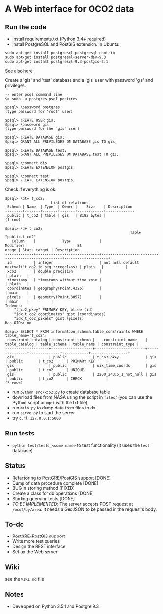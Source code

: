 # A Web interface for OCO2 data

## Run the code
* install requirements.txt (Python 3.4+ required)
* install PostgreSQL and PostGIS extension. In Ubuntu:  
```
sudo apt-get install postgresql postgresql-contrib
sudo apt-get install postgresql-server-dev-9.3
sudo apt-get install postgresql-9.3-postgis-2.1
```
See also [here](https://help.ubuntu.com/community/PostgreSQL)

Create a 'gis' and 'test' database and a 'gis' user with password 'gis' and privileges:
```
-- enter psql command line
$> sudo -u postgres psql postgres

$psql> \password postgres;
(type password for 'root' user)

$psql> CREATE USER gis;
$psql> \password gis
(type password for the 'gis' user)

$psql> CREATE DATABASE gis;
$psql> GRANT ALL PRIVILEGES ON DATABASE gis TO gis;

$psql> CREATE DATABASE test;
$psql> GRANT ALL PRIVILEGES ON DATABASE test TO gis;

$psql> \connect gis
$psql> CREATE EXTENSION postgis;

$psql> \connect test
$psql> CREATE EXTENSION postgis;
```

Check if everything is ok:
```
$psql> \dt+ t_co2;
                     List of relations
 Schema | Name  | Type  | Owner |    Size    | Description
--------+-------+-------+-------+------------+-------------
 public | t_co2 | table | gis   | 8192 bytes |
(1 row)

$psql> \d+ t_co2;
                                                         Table "public.t_co2"
   Column    |            Type             |                     Modifiers                      | St
orage | Stats target | Description
-------------+-----------------------------+----------------------------------------------------+---------+----------+
 id          | integer                     | not null default nextval('t_co2_id_seq'::regclass) | plain   |          |
 xco2        | double precision            |                                                    | plain   |          |
 timestamp   | timestamp without time zone |                                                    | plain   |          |
 coordinates | geography(Point,4326)       |                                                    | main    |          |
 pixels      | geometry(Point,3857)        |                                                    | main    |          |
Indexes:
    "t_co2_pkey" PRIMARY KEY, btree (id)
    "idx_t_co2_coordinates" gist (coordinates)
    "idx_t_co2_pixels" gist (pixels)
Has OIDs: no

$psql> SELECT * FROM information_schema.table_constraints WHERE table_name='t_co2';
 constraint_catalog | constraint_schema |    constraint_name    | table_catalog | table_schema | table_name | constraint_type |
--------------------+-------------------+-----------------------+---------------+--------------+------------+-----------------+
 gis                | public            | t_co2_pkey            | gis           | public       | t_co2      | PRIMARY KEY     | 
 gis                | public            | uix_time_coords       | gis           | public       | t_co2      | UNIQUE          | 
 gis                | public            | 2200_24316_1_not_null | gis           | public       | t_co2      | CHECK           | 
(3 rows)

```

* run `python src/xco2.py` to create database table
* download files from NASA using the script in `files/` (you can use the Python script or `wget` with the txt file)
* run `main.py` to dump data from files to db
* run `serve.py` to start the server
* try `curl 127.0.0.1:5000`

## Run tests
* `python test/tests_<some name>` to test functionality (it uses the `test` database)

## Status
* Refactoring to PostGRE/PostGIS support [DONE]
* Dump of data procedure complete [DONE]
* BUG in storing method [FIXED]
* Create a class for db operations [DONE]
* Starting querying tests [DONE]
* *TO BE IMPLEMENTED*: The server accepts POST request at `/oco2/by/area`. It needs a GeoJSON to be passed in the request's body.

## To-do
* [PostGRE-PostGIS](http://postgis.net/) support
* Write more test queries
* Design the REST interface
* Set up the Web server

## Wiki
see the `WIKI.md` file

## Notes 
* Developed on Python 3.5.1 and Postgre 9.3